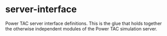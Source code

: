 server-interface
================

Power TAC server interface definitions. This is the glue that holds together the otherwise independent modules of the Power TAC simulation server.
